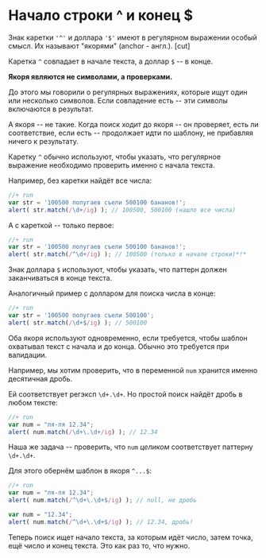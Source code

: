 # Начало строки ^ и конец $

Знак каретки <code class="pattern">'^'</code> и доллара <code class="pattern">'$'</code> имеют в регулярном выражении особый смысл. Их называют "якорями" (anchor - англ.).
[cut]

Каретка <code class="pattern">^</code> совпадает в начале текста, а доллар <code class="pattern">$</code> -- в конце.

**Якоря являются не символами, а проверками.**

До этого мы говорили о регулярных выражениях, которые ищут один или несколько символов. Если совпадение есть -- эти символы включаются в результат.

А якоря -- не такие. Когда поиск ходит до якоря -- он проверяет, есть ли соответствие, если есть -- продолжает идти по шаблону, не прибавляя ничего к результату.

Каретку <code class="pattern">^</code> обычно используют, чтобы указать, что регулярное выражение необходимо проверить именно с начала текста.

Например, без каретки найдёт все числа:

```js
//+ run
var str = '100500 попугаев съели 500100 бананов!';
alert( str.match(/\d+/ig) ); // 100500, 500100 (нашло все числа)
```

А с кареткой -- только первое:

```js
//+ run
var str = '100500 попугаев съели 500100 бананов!';
alert( str.match(/^\d+/ig) ); // 100500 (только в начале строки)*!*
```

Знак доллара <code class="pattern">$</code> используют, чтобы указать, что паттерн должен заканчиваться в конце текста.

Аналогичный пример с долларом для поиска числа в конце:

```js
//+ run
var str = '100500 попугаев съели 500100';
alert( str.match(/\d+$/ig) ); // 500100
```

Оба якоря используют одновременно, если требуется, чтобы шаблон охватывал текст с начала и до конца. Обычно это требуется при валидации.

Например, мы хотим проверить, что в переменной `num` хранится именно десятичная дробь.

Ей соответствует регэксп <code class="pattern">\d+\.\d+</code>. Но простой поиск найдёт дробь в любом тексте:

```js
//+ run
var num = "ля-ля 12.34";
alert( num.match(/\d+\.\d+/ig) ); // 12.34
```

Наша же задача -- проверить, что `num` *целиком* соответствует паттерну <code class="pattern">\d+\.\d+</code>.

Для этого обернём шаблон в якоря <code class="pattern">^...$</code>:

```js
//+ run
var num = "ля-ля 12.34";
alert( num.match(/^\d+\.\d+$/ig) ); // null, не дробь

var num = "12.34";
alert( num.match(/^\d+\.\d+$/ig) ); // 12.34, дробь!
```

Теперь поиск ищет начало текста, за которым идёт число, затем точка, ещё число и конец текста. Это как раз то, что нужно.


